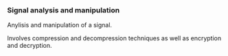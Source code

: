 ### Signal analysis and manipulation

Anylisis and manipulation of a signal.

Involves compression and decompression techniques as well as encryption and decryption.